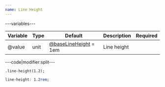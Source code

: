 ```yaml
---
name: Line Height
---
```


---variables---

| Variable | Type | Default | Description | Required |
| -- | -- | -- | -- | -- |
| @value | unit | [@baseLineHeight](/style/variables#base) = 1em | Line height ||

---code|modifier:split---

```less
.line-height(1.2);
```

```css
line-height: 1.2rem;
```